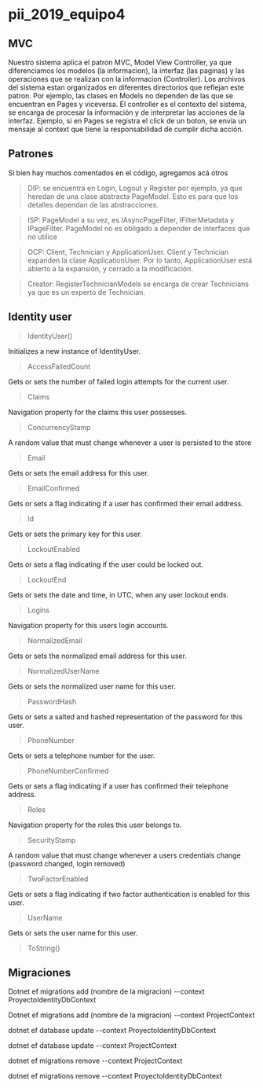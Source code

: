 # pii_2019_equipo4

## MVC

Nuestro sistema aplica el patron MVC, Model View Controller, ya que diferenciamos los modelos (la informacion), la interfaz (las paginas) y las operaciones que se realizan con la informacion (Controller). Los archivos del sistema estan organizados en diferentes directorios que reflejan este patron.
Por ejemplo, las clases en Models no dependen de las que se encuentran en Pages y viceversa. 
El controller es el contexto del sistema, se encarga de procesar la información y de interpretar las acciones de la interfaz. Ejemplo, si en Pages se registra el click de un boton, se envia un mensaje al context que tiene la responsabilidad de cumplir dicha acción.


## Patrones

Si bien hay muchos comentados en el código, agregamos acá otros

>DIP: se encuentra en Login, Logout y Register por ejemplo, ya que heredan de una clase abstracta PageModel. Esto es para que los detalles dependan de las abstracciones.

>ISP: PageModel a su vez, es IAsyncPageFilter, IFilterMetadata y IPageFilter. PageModel no es obligado a depender de interfaces que no utilice

>OCP: Client, Technician y ApplicationUser. Client y Technician expanden la clase ApplicationUser. Por lo tanto, ApplicationUser está abierto a la expansión, y cerrado a la modificación.

>Creator: RegisterTechnicianModels se encarga de crear Technicians ya que es un experto de Technician. 

## Identity user

>IdentityUser() 

Initializes a new instance of IdentityUser.

>AccessFailedCount 	

Gets or sets the number of failed login attempts for the current user.

>Claims 	

Navigation property for the claims this user possesses.

>ConcurrencyStamp 	

A random value that must change whenever a user is persisted to the store

>Email 	

Gets or sets the email address for this user.

>EmailConfirmed 

Gets or sets a flag indicating if a user has confirmed their email address.

>Id 	

Gets or sets the primary key for this user.

>LockoutEnabled 	

Gets or sets a flag indicating if the user could be locked out.

>LockoutEnd 	

Gets or sets the date and time, in UTC, when any user lockout ends.

>Logins 	

Navigation property for this users login accounts.

>NormalizedEmail 	

Gets or sets the normalized email address for this user.

>NormalizedUserName 	

Gets or sets the normalized user name for this user.

>PasswordHash 	

Gets or sets a salted and hashed representation of the password for this user.

>PhoneNumber

Gets or sets a telephone number for the user.

>PhoneNumberConfirmed 	

Gets or sets a flag indicating if a user has confirmed their telephone address.

>Roles 	

Navigation property for the roles this user belongs to.

>SecurityStamp 

A random value that must change whenever a users credentials change (password changed, login removed)

>TwoFactorEnabled 

Gets or sets a flag indicating if two factor authentication is enabled for this user.

>UserName 

Gets or sets the user name for this user.

>ToString()


## Migraciones

Dotnet ef migrations add (nombre de la migracion) --context ProyectoIdentityDbContext

Dotnet ef migrations add (nombre de la migracion) --context ProjectContext

dotnet ef database update --context ProyectoIdentityDbContext

dotnet ef database update --context ProjectContext

dotnet ef migrations remove --context ProjectContext

dotnet ef migrations remove --context ProyectoIdentityDbContext
